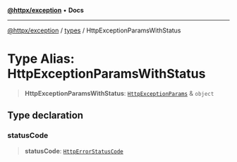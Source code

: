 [**@httpx/exception**](../../README.md) • **Docs**

---

[@httpx/exception](../../README.md) / [types](../README.md) / HttpExceptionParamsWithStatus

# Type Alias: HttpExceptionParamsWithStatus

> **HttpExceptionParamsWithStatus**: [`HttpExceptionParams`](HttpExceptionParams.md) & `object`

## Type declaration

### statusCode

> **statusCode**: [`HttpErrorStatusCode`](HttpErrorStatusCode.md)
